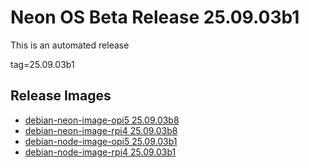 # Neon OS Beta Release 25.09.03b1
This is an automated release

tag=25.09.03b1

## Release Images
- [debian-neon-image-opi5 25.09.03b8](https://download.neonaiservices.com/neon_os/core/rpi4/dev/debian-neon-image-rpi4_2025-09-03_20_41.img.xz)
- [debian-neon-image-rpi4 25.09.03b8](https://download.neonaiservices.com/neon_os/core/rpi4/dev/debian-neon-image-rpi4_2025-09-03_20_41.img.xz)
- [debian-node-image-opi5 25.09.03b1](https://download.neonaiservices.com/neon_os/node/rpi4/dev/debian-node-image-rpi4_2025-09-03_21_13.img.xz)
- [debian-node-image-rpi4 25.09.03b1](https://download.neonaiservices.com/neon_os/node/rpi4/dev/debian-node-image-rpi4_2025-09-03_21_13.img.xz)
